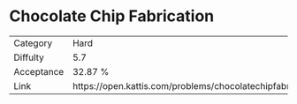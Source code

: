 # Chocolate Chip Fabrication

<table>
    <tr>
        <td>Category</td>
        <td>Hard</td>
    </tr>
    <tr>
        <td>Diffulty</td>
        <td>5.7</td>
    </tr>
    <tr>
        <td>Acceptance</td>
        <td>32.87 %</td>
    </tr>
    <tr>
        <td>Link</td>
        <td>https://open.kattis.com/problems/chocolatechipfabrication</td>
    </tr>
</table>
